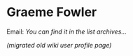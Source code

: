 Graeme Fowler
=============

Email: *You can find it in the list archives...*

_(migrated old wiki user profile page)_
